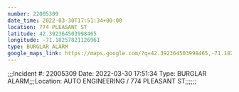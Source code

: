 ```yaml
---
number: 22005309
date_time: 2022-03-30T17:51:34+00:00
location: 774 PLEASANT ST
latitude: 42.392364503998465
longitude: -71.18257821126961
type: BURGLAR ALARM
google_maps_link: https://maps.google.com/?q=42.392364503998465,-71.18257821126961
---
```


;;;Incident #: 22005309  Date: 2022-03-30 17:51:34   Type: BURGLAR ALARM;;;Location: AUTO ENGINEERING / 774 PLEASANT ST;;;;;;
